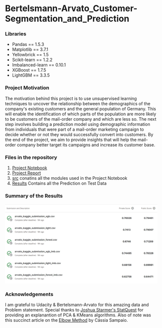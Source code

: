 # Bertelsmann-Arvato_Customer-Segmentation_and_Prediction

### Libraries

- Pandas == 1.5.3
- Matplotlib == 3.7.1
- Yellowbrick == 1.5
- Scikit-learn == 1.2.2
- Imbalanced-learn == 0.10.1
- XGBoost == 1.7.5
- LightGBM == 3.3.5

### Project Motivation

The motivation behind this project is to use unsupervised learning techniques to uncover the relationship between the demographics of the company's existing customers and the general population of Germany. This will enable the identification of which parts of the population are more likely to be customers of the mail-order company and which are less so. 
The next step involves building a prediction model using demographic information from individuals that were part of a mail-order marketing campaign to decide whether or not they would successfully convert into customers. 
By the end of the project, we aim to provide insights that will help the mail-order company better target its campaigns and increase its customer base.

### Files in the repository 

1. [Project Notebook](https://github.com/satyajitovelil/Bertelsmann-Arvato_Project-/blob/971e4a6fc8ceca7329a550a255e0704242e3ea0b/Arvato%20Project%20Workbook.ipynb)
2. [Project Report](https://github.com/satyajitovelil/Bertelsmann-Arvato_Project-/blob/3c1bff5c0fbfd59bc54c5fe58249063f119583d4/report/Arvato%20Project%20Report.pdf)
3. [src](https://github.com/satyajitovelil/Bertelsmann-Arvato_Project-/blob/3c1bff5c0fbfd59bc54c5fe58249063f119583d4/src) conatins all the modules used in the Project Notebook
4. [Results](https://github.com/satyajitovelil/Bertelsmann-Arvato_Project-/blob/3c1bff5c0fbfd59bc54c5fe58249063f119583d4/results) Contains all the Prediction on Test Data

### Summary of the Results

![Kaggle Evaluation](/report/figures/Kaggle2.jpg "Results")


### Acknowledgements
I am grateful to Udacity & Bertelsmann-Arvato for this amazing data and Problem statement. Special thanks to [Joshua Starmer's StatQuest](https://www.youtube.com/@statquest) for providing an explanantion of PCA & KMeans algorithms. Also of note was this succinct article on the [Elbow Method](https://stackabuse.com/k-means-clustering-with-the-elbow-method/) by Cássia Sampaio. 


